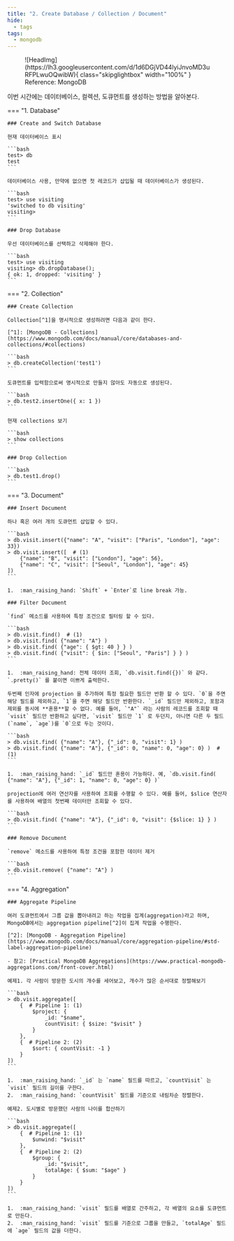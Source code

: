 ```yaml
---
title: "2. Create Database / Collection / Document"
hide:
  - tags
tags:
  - mongodb
---
```


<figure markdown>
  ![HeadImg](https://lh3.googleusercontent.com/d/1d6DGjVD44lyiJnvoMD3uRFPLwuOQwibW){ class="skipglightbox" width="100%" }
  <figcaption>Reference: MongoDB</figcaption>
</figure>

이번 시간에는 데이터베이스, 컬렉션, 도큐먼트를 생성하는 방법을 알아본다.

=== "1. Database"

    ### Create and Switch Database

    현재 데이터베이스 표시

    ```bash
    test> db
    test
    ```

    데이터베이스 사용, 만약에 없으면 첫 레코드가 삽입될 때 데이터베이스가 생성된다.

    ```bash
    test> use visiting
    'switched to db visiting'
    visiting>
    ```

    ### Drop Database

    우선 데이터베이스를 선택하고 삭제해야 한다.

    ```bash
    test> use visiting
    visiting> db.dropDatabase();
    { ok: 1, dropped: 'visiting' }
    ```

=== "2. Collection"

    ### Create Collection

    Collection[^1]을 명시적으로 생성하려면 다음과 같이 한다.

    [^1]: [MongoDB - Collections](https://www.mongodb.com/docs/manual/core/databases-and-collections/#collections)

    ```bash
    > db.createCollection('test1')
    ```

    도큐먼트를 입력함으로써 명시적으로 만들지 않아도 자동으로 생성된다.

    ```bash
    > db.test2.insertOne({ x: 1 })
    ```

    현재 collections 보기

    ```bash
    > show collections
    ```

    ### Drop Collection

    ```bash
    > db.test1.drop()
    ```

=== "3. Document"

    ### Insert Document

    하나 혹은 여러 개의 도큐먼트 삽입할 수 있다.

    ```bash
    > db.visit.insert({"name": "A", "visit": ["Paris", "London"], "age": 33})
    > db.visit.insert([  # (1)
        {"name": "B", "visit": ["London"], "age": 56},
        {"name": "C", "visit": ["Seoul", "London"], "age": 45}
    ])
    ```

    1.  :man_raising_hand: `Shift` + `Enter`로 line break 가능.

    ### Filter Document 

    `find` 메소드를 사용하여 특정 조건으로 필터링 할 수 있다. 

    ```bash
    > db.visit.find()  # (1)
    > db.visit.find( {"name": "A"} )
    > db.visit.find( {"age": { $gt: 40 } } )
    > db.visit.find( {"visit": { $in: ["Seoul", "Paris"] } } )
    ```

    1.  :man_raising_hand: 전체 데이터 조회, `db.visit.find({})` 와 같다. `.pretty()` 를 붙이면 이쁘게 출력한다.

    두번째 인자에 projection 을 추가하여 특정 필요한 필드만 반환 할 수 있다. `0`을 주면 해당 필드를 제외하고, `1`을 주면 해당 필드만 반환한다. `_id` 필드만 제외하고, 포함과 제외를 동시에 **혼용**할 수 없다. 예를 들어, `"A"` 라는 사람의 레코드를 조회할 때 `visit` 필드만 반환하고 싶다면, `visit` 필드만 `1` 로 두던지, 아니면 다른 두 필드(`name`, `age`)를 `0`으로 두는 것이다.

    ```bash
    > db.visit.find( {"name": "A"}, {"_id": 0, "visit": 1} )
    > db.visit.find( {"name": "A"}, {"_id": 0, "name": 0, "age": 0} )  # (1)    
    ```

    1.  :man_raising_hand: `_id` 필드만 혼용이 가능하다. 예, `db.visit.find( {"name": "A"}, {"_id": 1, "name": 0, "age": 0} )`

    projection에 여러 연산자를 사용하여 조회를 수행할 수 있다. 예를 들어, $slice 연산자를 사용하여 배열의 첫번째 데이터만 조회할 수 있다.

    ```bash
    > db.visit.find( {"name": "A"}, {"_id": 0, "visit": {$slice: 1} } )
    ```

    ### Remove Document

    `remove` 메소드를 사용하여 특정 조건을 포함한 데이터 제거

    ```bash
    > db.visit.remove( {"name": "A"} )
    ```


=== "4. Aggregation"

    ### Aggregate Pipeline

    여러 도큐먼트에서 그룹 값을 뽑아내려고 하는 작업을 집계(aggregation)라고 하며, MongoDB에서는 aggregation pipeline[^2]이 집계 작업을 수행한다.
    
    [^2]: [MongoDB - Aggregation Pipeline](https://www.mongodb.com/docs/manual/core/aggregation-pipeline/#std-label-aggregation-pipeline)

    - 참고: [Practical MongoDB Aggregations](https://www.practical-mongodb-aggregations.com/front-cover.html)

    예제1. 각 사람이 방문한 도시의 개수를 세어보고, 개수가 많은 순서대로 정렬해보기

    ```bash
    > db.visit.aggregate([
        {  # Pipeline 1: (1)
            $project: {
                _id: "$name",
                countVisit: { $size: "$visit" }
            }
        },
        {  # Pipeline 2: (2)
            $sort: { countVisit: -1 }
        }
    ])
    ```

    1.  :man_raising_hand: `_id` 는 `name` 필드를 따르고, `countVisit` 는 `visit` 필드의 길이를 구한다.
    2.  :man_raising_hand: `countVisit` 필드를 기준으로 내림차순 정렬한다. 

    예제2. 도시별로 방문했던 사람의 나이를 합산하기
    
    ```bash
    > db.visit.aggregate([
        {  # Pipeline 1: (1)
            $unwind: "$visit"
        },
        {  # Pipeline 2: (2)
            $group: {
                _id: "$visit",
                totalAge: { $sum: "$age" }
            }
        }
    ])
    ```

    1.  :man_raising_hand: `visit` 필드를 배열로 간주하고, 각 배열의 요소를 도큐먼트로 만든다.
    2.  :man_raising_hand: `visit` 필드를 기준으로 그룹을 만들고, `totalAge` 필드에 `age` 필드의 값을 더한다.

